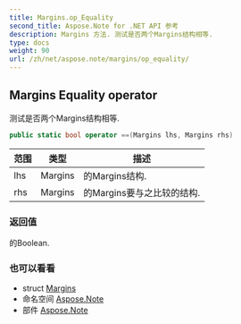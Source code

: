 ```yaml
---
title: Margins.op_Equality
second_title: Aspose.Note for .NET API 参考
description: Margins 方法. 测试是否两个Margins结构相等.
type: docs
weight: 90
url: /zh/net/aspose.note/margins/op_equality/
---
```

## Margins Equality operator

测试是否两个Margins结构相等.

```csharp
public static bool operator ==(Margins lhs, Margins rhs)
```

| 范围 | 类型 | 描述 |
| --- | --- | --- |
| lhs | Margins | 的Margins结构. |
| rhs | Margins | 的Margins要与之比较的结构. |

### 返回值

的Boolean.

### 也可以看看

* struct [Margins](../)
* 命名空间 [Aspose.Note](../../margins/)
* 部件 [Aspose.Note](../../../)


